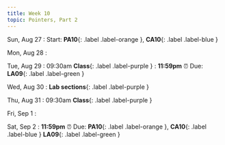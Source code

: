 ```yaml
---
title: Week 10
topic: Pointers, Part 2
---
```

Sun, Aug 27
: Start: **PA10**{: .label .label-orange }, **CA10**{: .label .label-blue }


Mon, Aug 28
: 

Tue, Aug 29
: 09:30am **Class**{: .label .label-purple }
: **11:59pm**  ⏰  Due: **LA09**{: .label .label-green }


Wed, Aug 30
: **Lab sections**{: .label .label-purple }


Thu, Aug 31
: 09:30am **Class**{: .label .label-purple } 


Fri, Sep 1
: 

Sat, Sep 2
: **11:59pm**  ⏰  Due: **PA10**{: .label .label-orange }, **CA10**{: .label .label-blue } **LA09**{: .label .label-green }


